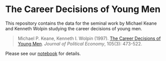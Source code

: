 # The Career Decisions of Young Men

This repository contains the data for the seminal work by Michael Keane and Kenneth Wolpin studying the career decisions of young men.

> Michael P. Keane, Kenneth I. Wolpin (1997). [The Career Decisions of Young Men](http://www.journals.uchicago.edu/doi/10.1086/262080). *Journal of Political Economy*, 105(3): 473-522.


Please see our [notebook](http://nbviewer.jupyter.org/github/structDataset/career_decisions_data/blob/master/explorations.ipynb) for details.
